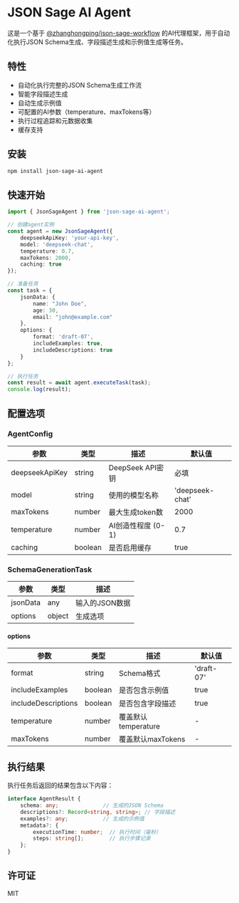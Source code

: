 # JSON Sage AI Agent

这是一个基于 [@zhanghongping/json-sage-workflow](https://www.npmjs.com/package/@zhanghongping/json-sage-workflow) 的AI代理框架，用于自动化执行JSON Schema生成、字段描述生成和示例值生成等任务。

## 特性

- 自动化执行完整的JSON Schema生成工作流
- 智能字段描述生成
- 自动生成示例值
- 可配置的AI参数（temperature、maxTokens等）
- 执行过程追踪和元数据收集
- 缓存支持

## 安装

```bash
npm install json-sage-ai-agent
```

## 快速开始

```typescript
import { JsonSageAgent } from 'json-sage-ai-agent';

// 创建agent实例
const agent = new JsonSageAgent({
    deepseekApiKey: 'your-api-key',
    model: 'deepseek-chat',
    temperature: 0.7,
    maxTokens: 2000,
    caching: true
});

// 准备任务
const task = {
    jsonData: {
        name: "John Doe",
        age: 30,
        email: "john@example.com"
    },
    options: {
        format: 'draft-07',
        includeExamples: true,
        includeDescriptions: true
    }
};

// 执行任务
const result = await agent.executeTask(task);
console.log(result);
```

## 配置选项

### AgentConfig

| 参数 | 类型 | 描述 | 默认值 |
|------|------|------|---------|
| deepseekApiKey | string | DeepSeek API密钥 | 必填 |
| model | string | 使用的模型名称 | 'deepseek-chat' |
| maxTokens | number | 最大生成token数 | 2000 |
| temperature | number | AI创造性程度 (0-1) | 0.7 |
| caching | boolean | 是否启用缓存 | true |

### SchemaGenerationTask

| 参数 | 类型 | 描述 |
|------|------|------|
| jsonData | any | 输入的JSON数据 |
| options | object | 生成选项 |

#### options

| 参数 | 类型 | 描述 | 默认值 |
|------|------|------|---------|
| format | string | Schema格式 | 'draft-07' |
| includeExamples | boolean | 是否包含示例值 | true |
| includeDescriptions | boolean | 是否包含字段描述 | true |
| temperature | number | 覆盖默认temperature | - |
| maxTokens | number | 覆盖默认maxTokens | - |

## 执行结果

执行任务后返回的结果包含以下内容：

```typescript
interface AgentResult {
    schema: any;              // 生成的JSON Schema
    descriptions?: Record<string, string>; // 字段描述
    examples?: any;           // 生成的示例值
    metadata?: {
        executionTime: number;  // 执行时间（毫秒）
        steps: string[];        // 执行步骤记录
    };
}
```

## 许可证

MIT
